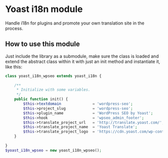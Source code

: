 # Yoast i18n module

Handle i18n for plugins and promote your own translation site in the process. 

## How to use this module
Just include the library as a submodule, make sure the class is loaded and extend the abstract class within it with just an init method and instantiate it, like this:

```php
class yoast_i18n_wpseo extends yoast_i18n {
	
	/** 
	 * Initialize with some variables.
	 */
	public function init() {
		$this->textdomain              = 'wordpress-seo';
		$this->project_slug            = 'wordpress-seo';
		$this->plugin_name             = 'WordPress SEO by Yoast';
		$this->hook 		           = 'wpseo_admin_footer';
		$this->translate_project_url   = 'http://translate.yoast.com/';
		$this->translate_project_name  = 'Yoast Translate';
		$this->translate_project_logo  = 'https://cdn.yoast.com/wp-content/uploads/i18n-images/Yoast_Translate.svg';
	}
	
}
$yoast_i18n_wpseo = new yoast_i18n_wpseo();
```


